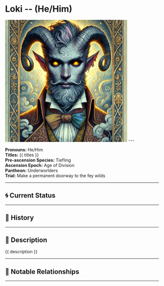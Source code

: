 # Loki  --  (He/Him)

<!-- Optional  -->
<img src="Loki.jpg" alt="Loki" style="width:400px;"/>
---

**Pronouns:** He/Him  
**Titles:** {{ titles }}  
**Pre-ascension Species:** Tiefling  
**Ascension Epoch:** Age of Division  
**Pantheon:** Underworlders  
**Trial:** Make a permanent doorway to the fey wilds

---

## 🌀 Current Status


---

## 📜 History


---

## 🧠 Description
{{ description }}

---

## 🧩 Notable Relationships

---
